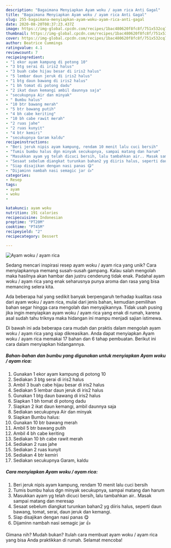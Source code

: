 ```yaml
---
description: "Bagaimana Menyiapkan Ayam woku / ayam rica Anti Gagal"
title: "Bagaimana Menyiapkan Ayam woku / ayam rica Anti Gagal"
slug: 255-bagaimana-menyiapkan-ayam-woku-ayam-rica-anti-gagal
date: 2020-08-20T08:37:23.437Z
image: https://img-global.cpcdn.com/recipes/1bac480620f8fc8f/751x532cq70/ayam-woku-ayam-rica-foto-resep-utama.jpg
thumbnail: https://img-global.cpcdn.com/recipes/1bac480620f8fc8f/751x532cq70/ayam-woku-ayam-rica-foto-resep-utama.jpg
cover: https://img-global.cpcdn.com/recipes/1bac480620f8fc8f/751x532cq70/ayam-woku-ayam-rica-foto-resep-utama.jpg
author: Beatrice Cummings
ratingvalue: 4.1
reviewcount: 7
recipeingredient:
- "1 ekor ayam kampung di potong 10"
- "3 btg serai di iris2 halus"
- "3 buah cabe hijau besar di iris2 halus"
- "5 lembar daun jeruk di iris2 halus"
- "1 btg daun bawang di iris2 halus"
- "1 bh tomat di potong dadu"
- "2 ikat daun kemangi ambil daunnya saja"
- "secukupnya Air dan minyak"
- " Bumbu halus"
- "10 btr bawang merah"
- "5 btr bawang putih"
- "4 bh cabe keriting"
- "10 bh cabe rawit merah"
- "2 ruas jahe"
- "2 ruas kunyit"
- "4 btr kemiri"
- "secukupnya Garam kaldu"
recipeinstructions:
- "Beri jeruk nipis ayam kampung, rendam 10 menit lalu cuci bersih"
- "Tumis bumbu halus dgn minyak secukupnya, sampai matang dan harum"
- "Masukkan ayam yg telah dicuci bersih, lalu tambahkan air.. Masak sampai matang dan meresap"
- "Sesaat sebelum diangkat turunkan bahan2 yg diiris halus, seperti daun bawang, tomat, serai, daun jeruk dan kemangi."
- "Siap disajikan dengan nasi panas 😋"
- "Dijaminn nambah nasi semagic jar 👍"
categories:
- Resep
tags:
- ayam
- woku
- 

katakunci: ayam woku  
nutrition: 191 calories
recipecuisine: Indonesian
preptime: "PT20M"
cooktime: "PT45M"
recipeyield: "2"
recipecategory: Dessert

---
```



![Ayam woku / ayam rica](https://img-global.cpcdn.com/recipes/1bac480620f8fc8f/751x532cq70/ayam-woku-ayam-rica-foto-resep-utama.jpg)

Sedang mencari inspirasi resep ayam woku / ayam rica yang unik? Cara menyiapkannya memang susah-susah gampang. Kalau salah mengolah maka hasilnya akan hambar dan justru cenderung tidak enak. Padahal ayam woku / ayam rica yang enak seharusnya punya aroma dan rasa yang bisa memancing selera kita.



Ada beberapa hal yang sedikit banyak berpengaruh terhadap kualitas rasa dari ayam woku / ayam rica, mulai dari jenis bahan, kemudian pemilihan bahan segar hingga cara mengolah dan menyajikannya. Tidak usah pusing jika ingin menyiapkan ayam woku / ayam rica yang enak di rumah, karena asal sudah tahu triknya maka hidangan ini mampu menjadi sajian istimewa.


Di bawah ini ada beberapa cara mudah dan praktis dalam mengolah ayam woku / ayam rica yang siap dikreasikan. Anda dapat menyiapkan Ayam woku / ayam rica memakai 17 bahan dan 6 tahap pembuatan. Berikut ini cara dalam menyiapkan hidangannya.

<!--inarticleads1-->

##### Bahan-bahan dan bumbu yang digunakan untuk menyiapkan Ayam woku / ayam rica:

1. Gunakan 1 ekor ayam kampung di potong 10
1. Sediakan 3 btg serai di iris2 halus
1. Ambil 3 buah cabe hijau besar di iris2 halus
1. Sediakan 5 lembar daun jeruk di iris2 halus
1. Gunakan 1 btg daun bawang di iris2 halus
1. Siapkan 1 bh tomat di potong dadu
1. Siapkan 2 ikat daun kemangi, ambil daunnya saja
1. Sediakan secukupnya Air dan minyak
1. Siapkan  Bumbu halus:
1. Gunakan 10 btr bawang merah
1. Ambil 5 btr bawang putih
1. Ambil 4 bh cabe keriting
1. Sediakan 10 bh cabe rawit merah
1. Sediakan 2 ruas jahe
1. Sediakan 2 ruas kunyit
1. Sediakan 4 btr kemiri
1. Sediakan secukupnya Garam, kaldu




<!--inarticleads2-->

##### Cara menyiapkan Ayam woku / ayam rica:

1. Beri jeruk nipis ayam kampung, rendam 10 menit lalu cuci bersih
1. Tumis bumbu halus dgn minyak secukupnya, sampai matang dan harum
1. Masukkan ayam yg telah dicuci bersih, lalu tambahkan air.. Masak sampai matang dan meresap
1. Sesaat sebelum diangkat turunkan bahan2 yg diiris halus, seperti daun bawang, tomat, serai, daun jeruk dan kemangi.
1. Siap disajikan dengan nasi panas 😋
1. Dijaminn nambah nasi semagic jar 👍




Gimana nih? Mudah bukan? Itulah cara membuat ayam woku / ayam rica yang bisa Anda praktikkan di rumah. Selamat mencoba!
